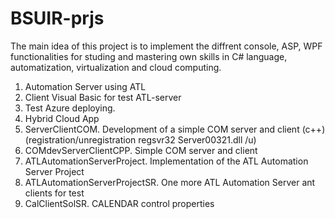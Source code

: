 # BSUIR-prjs

The main idea of this project is to implement the diffrent console, ASP, WPF functionalities for studing and mastering own skills in C# language, automatization, virtualization and cloud computing.

1. Automation Server using ATL
2. Client Visual Basic for test ATL-server 
3. Test Azure deploying. 
4. Hybrid Cloud App
5. ServerClientCOM. Development of a simple COM server and client (c++) (registration/unregistration regsvr32 Server00321.dll /u)
6. COMdevServerClientCPP. Simple COM server and client
7. ATLAutomationServerProject. Implementation of the ATL Automation Server Project
8. ATLAutomationServerProjectSR. One more ATL Automation Server ant clients for test
9. CalClientSolSR. CALENDAR control properties
